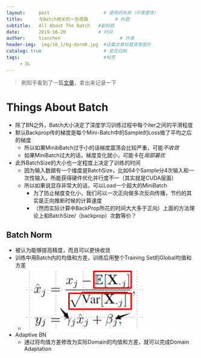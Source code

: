 ```yaml
---
layout:     post                    # 使用的布局（不需要改）
title:      与Batch相关的一些思路          # 标题 
subtitle:   All About The Batch   #副标题
date:       2019-10-20            # 时间
author:     tianchen                      # 作者
header-img:  img/10_1/bg-dorm0.jpg  #这篇文章标题背景图片  
catalog: true                       # 是否归档
tags:                               #标签
     - DL
---
```



> 刷知乎看到了一篇[文章](https://zhuanlan.zhihu.com/p/86529347?utm_source=qq&utm_medium=social&utm_oi=60160827457536)，拿出来记录一下

# Things About Batch

* 除了BN之外，Batch大小决定了深度学习训练过程中每个iter之间的平滑程度
* 默认Backprop传的梯度是每个Mini-Batch中的Sample的Loss做了平均之后的梯度
    * 所以如果MinibBatch过于小的话梯度震荡会比较严重，可能*不收敛*
    * 如果MiniBatch过大的话，梯度变化就小，可能卡在*局部最优*
* 此外BatchSize的大小也一定程度上决定了训练的时间
    * 因为输入数据有一个维度是BatchSize，比如64个Sample分4次输入和一次性输入，所能获得硬件优化并行度不一（其实就是CUDA层面）
    * 所以如果说显存非常大的话，可以Load一个超大的MiniBatch
        * 为了防止梯度变化小，我们可以一次正向做多次反向传播，节约的其实是正向推断时候的计算速度
        * （然而实际计算中BackProp所花的时间大大多于正向）上面的方法理论上和BatchSize/（backprop）次数等价？

## Batch Norm

* 被认为能够提高精度，而且可以更快收敛
* 训练中用Batch内的均值和方差，训练后用整个Training Set的Global均值和方差
    * ![](https://github.com/A-suozhang/MyPicBed/raw/master/img/20191020190857.png)    
* Adaptive BN
    * 通过将均值方差修改为实际Domain的均值和方差，就可以完成Domain Adaptation

